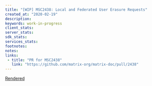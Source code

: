 ```yaml
---
title: "[WIP] MSC2438: Local and Federated User Erasure Requests"
created_at: "2020-02-19"
description:
keywords: work-in-progress
client_stats:
server_stats:
sdk_stats:
services_stats:
footnotes:
notes:
links:
 - title: "PR for MSC2438"
   link: "https://github.com/matrix-org/matrix-doc/pull/2438"
---
```

[Rendered](https://github.com/matrix-org/matrix-doc/blob/anoa/gpdr17/proposals/2438-local-and-federated-erasure-requests.md)
